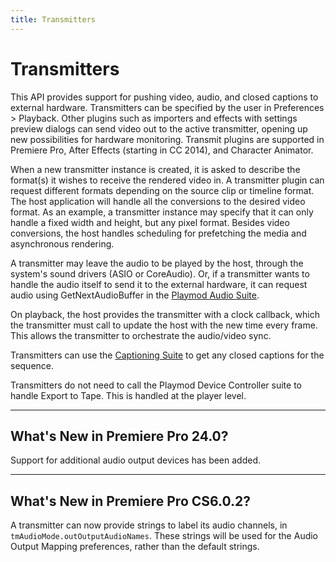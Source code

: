 ```yaml
---
title: Transmitters
---
```

# Transmitters

This API provides support for pushing video, audio, and closed captions to external hardware. Transmitters can be specified by the user in Preferences > Playback. Other plugins such as importers and effects with settings preview dialogs can send video out to the active transmitter, opening up new possibilities for hardware monitoring. Transmit plugins are supported in Premiere Pro, After Effects (starting in CC 2014), and Character Animator.

When a new transmitter instance is created, it is asked to describe the format(s) it wishes to receive the rendered video in. A transmitter plugin can request different formats depending on the source clip or timeline format. The host application will handle all the conversions to the desired video format. As an example, a transmitter instance may specify that it can only handle a fixed width and height, but any pixel format. Besides video conversions, the host handles scheduling for prefetching the media and asynchronous rendering.

A transmitter may leave the audio to be played by the host, through the system's sound drivers (ASIO or CoreAudio). Or, if a transmitter wants to handle the audio itself to send it to the external hardware, it can request audio using GetNextAudioBuffer in the [Playmod Audio Suite](../suites#playmod-audio-suite).

On playback, the host provides the transmitter with a clock callback, which the transmitter must call to update the host with the new time every frame. This allows the transmitter to orchestrate the audio/video sync.

Transmitters can use the [Captioning Suite](../../universals/sweetpea-suites#captioning-suite) to get any closed captions for the sequence.

Transmitters do not need to call the Playmod Device Controller suite to handle Export to Tape. This is handled at the player level.

---

## What's New in Premiere Pro 24.0?

Support for additional audio output devices has been added.

---

## What's New in Premiere Pro CS6.0.2?

A transmitter can now provide strings to label its audio channels, in `tmAudioMode.outOutputAudioNames`. These strings will be used for the Audio Output Mapping preferences, rather than the default strings.
